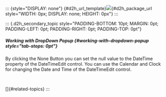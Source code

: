 ::: {style="DISPLAY: none"}
[](ms-xhelp:///?Id=d2h_url_template){#d2h_url_template}![](!package_url!){#d2h_package_url style="WIDTH: 0px; DISPLAY: none; HEIGHT: 0px"}
:::

::: {.d2h_secondary_topic style="PADDING-BOTTOM: 10pt; MARGIN: 0pt; PADDING-LEFT: 0pt; PADDING-RIGHT: 0pt; PADDING-TOP: 0pt"}
##### Working with DropDown Popup {#working-with-dropdown-popup style="tab-stops: 0pt"}

By clicking the None Button you can set the null value to the DateTime property of the DateTimeEdit control. You can use the Calendar and Clock for changing the Date and Time of the DateTimeEdit control.

 

[]{#related-topics}
:::
